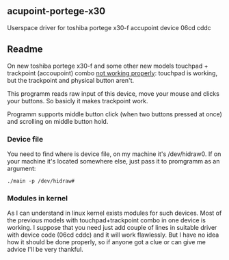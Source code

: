 ## acupoint-portege-x30
Userspace driver for toshiba portege x30-f accupoint device 06cd cddc

## Readme
On new toshiba portege x30-f and some other new models 
touchpad + trackpoint (accoupoint) combo [not working properly](https://bugzilla.kernel.org/show_bug.cgi?id=205817):
touchpad is working, but the trackpoint and physical button aren't.

This programm reads raw input of this device, move your mouse and clicks your buttons.
So basicly it makes trackpoint work.

Programm supports middle button click (when two buttons pressed at once) and scrolling on middle button hold.


### Device file
You need to find where is device file, on my machine it's /dev/hidraw0. 
If on your machine it's located somewhere else, just pass it to promgramm as an argument:
```
./main -p /dev/hidraw#
```

### Modules in kernel

As I can understand in linux kernel exists modules for such devices. 
Most of the previous models with touchpad+trackpoint combo in one device is working. 
I suppose that you need just add couple of lines in suitable driver with device code (06cd cddc) and it will work flawlessly.
But I have no idea how it should be done properly, so if anyone got a clue or can give me advice I'll be very thankful.
